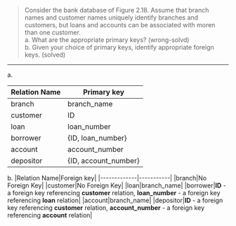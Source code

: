 > Consider the bank database of Figure 2.18. Assume that branch names
> and customer names uniquely identify branches and customers, but loans
> and accounts can be associated with moren than one customer. <br>
> a. What are the appropriate primary keys? (wrong-solvd)<br>
> b. Given your choice of primary keys, identify appropriate foreign keys. (solved)

--------------------------------

a. 

|Relation Name|Primary key|
|-------------|-----------|
|branch|branch_name|
|customer|ID|
|loan|loan_number|
|borrower|{ID, loan_number}|
|account|account_number|
|depositor|{ID, account_number}|

b. 
|Relation Name|Foreign key|
|-------------|-----------|
|branch|No Foreign Key|
|customer|No Foreign Key|
|loan|branch_name|
|borrower|**ID** - a foreign key referencing **customer** relation, **loan_number** - a foreign key referencing **loan** relation|
|account|branch_name|
|depositor|**ID** - a foreign key referencing **customer** relation, **account_number** - a foreign key referencing **account** relation|
